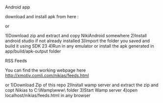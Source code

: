 
Android app

download and install apk from here : 

or

1)Download zip and extract and copy NikiAndroid somewhere
2)Install android studio if not already installed
3)Import the folder you saved and build it using SDK 23
4)Run in any emulator or install the apk generated in app/build/apk-output folder


RSS Feeds

You can find the working webpage here
http://xmotiv.comli.com/nikias/feeds.html

or
1)Download Zip of this repo 
2)Install wamp server and extract the zip and copt Nikias to C:\Wamp\www\ folder
3)Start Wamp server
4)open localhost/nikias/feeds.html in any browser


